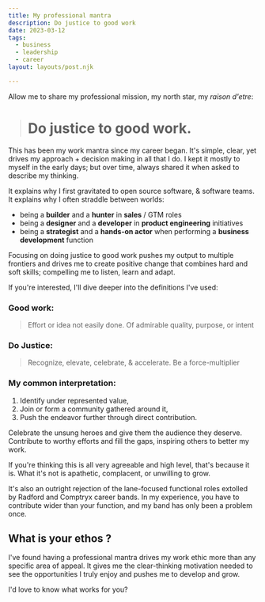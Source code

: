 ```yaml
---
title: My professional mantra
description: Do justice to good work
date: 2023-03-12
tags:
  - business 
  - leadership
  - career
layout: layouts/post.njk

---
```


Allow me to share my professional mission, my north star, my <dfn data-title="Reason for being">raison d'etre</dfn>:

>  # **Do justice to good work.**

This has been my work mantra since my career began.
It's simple, clear, yet drives my approach + decision making in all that I do.
I kept it mostly to myself in the early days; but over time, always shared it when asked to describe my thinking.

It explains why I first gravitated to open source software, & software teams.
It explains why I often straddle between worlds:
* being a **builder** and a **hunter** in **sales** / <acronym data-title="Go to Market" class="la">GTM</acronym> roles
* being a **designer** and a **developer** in **product engineering** initiatives
* being a **strategist** and a **hands-on actor** when performing a **business development** function

Focusing on doing justice to good work pushes my output to multiple frontiers and drives me to create positive change that combines hard and soft skills; compelling me to listen, learn and adapt. 

If you're interested, I'll dive  deeper into the definitions I've used:

### Good work:
> Effort or idea not easily done. 
> Of admirable quality, purpose, or intent



### Do Justice:
> Recognize, elevate, celebrate, & accelerate. 
> Be a force-multiplier


### My common interpretation:

1. Identify under represented value, 
2. Join or form a community gathered around it, 
3. Push the endeavor further through direct contribution.

Celebrate the unsung heroes and give them the audience they deserve. 
Contribute to worthy efforts and fill the gaps, inspiring others to better my work. 

If you're thinking this is all very agreeable and high level, that's because it is. 
What it's not is apathetic, complacent, or unwilling to grow.  

It's also an outright rejection of the lane-focused functional roles extolled by Radford and Comptryx career bands. In my experience, you have to contribute wider than your function, and my band has only been a problem once. 


## What is your ethos ? 

I've found having a professional mantra drives my work ethic more than any specific area of appeal. 
It gives me the clear-thinking motivation needed to see the opportunities I truly enjoy and pushes me to develop and grow.

I'd love to know what works for you?